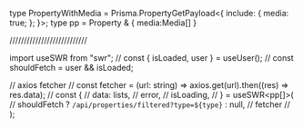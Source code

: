 type PropertyWithMedia = Prisma.PropertyGetPayload<{
  include: {
    media: true;
  };
}>;
type pp = Property & {
  media:Media[]
}

///////////////////////////

import useSWR from "swr";
  // const { isLoaded, user } = useUser();
  // const shouldFetch = user && isLoaded;
  
  // axios fetcher
  // const fetcher = (url: string) => axios.get(url).then((res) => res.data);
  // const {
  //   data: lists,
  //   error,
  //   isLoading,
  // } = useSWR<pp[]>(
  //   shouldFetch ? `/api/properties/filtered?type=${type}` : null,
  //   fetcher
  // );